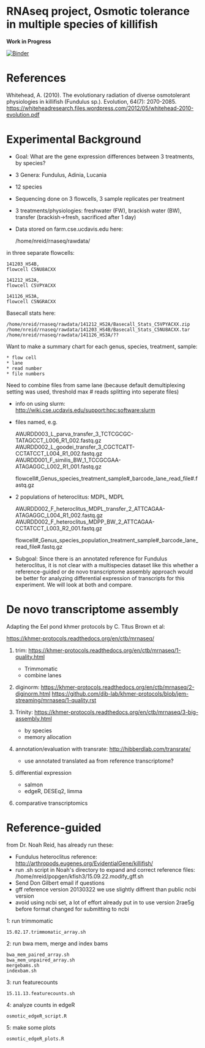 # RNAseq project, Osmotic tolerance in multiple species of killifish

**Work in Progress**

[![Binder](http://mybinder.org/badge.svg)](http://mybinder.org:/repo/ljcohen/osmotic)

References
===========

Whitehead, A. (2010).  The evolutionary radiation of diverse osmotolerant physiologies in killifish (Fundulus sp.).  Evolution, 64(7): 2070-2085.  https://whiteheadresearch.files.wordpress.com/2012/05/whitehead-2010-evolution.pdf

Experimental Background
==========
- Goal: What are the gene expression differences between 3 treatments, by species?
- 3 Genera: Fundulus, Adinia, Lucania
- 12 species
- Sequencing done on 3 flowcells, 3 sample replicates per treatment
- 3 treatments/physiologies: freshwater (FW), brackish water (BW), transfer (brackish->fresh, sacrificed after 1 day)
- Data stored on farm.cse.ucdavis.edu here:

	/home/nreid/rnaseq/rawdata/

in three separate flowcells:

	141203_HS4B, 
	flowcell C5NU8ACXX

	141212_HS2A,
	flowcell C5VPYACXX

	141126_HS3A,
	flowcell C5NGRACXX
	
Basecall stats here:

	/home/nreid/rnaseq/rawdata/141212_HS2A/Basecall_Stats_C5VPYACXX.zip
	/home/nreid/rnaseq/rawdata/141203_HS4B/Basecall_Stats_C5NU8ACXX.tar
	/home/nreid/rnaseq/rawdata/141126_HS3A/??
	
Want to make a summary chart for each genus, species, treatment, sample:
	
	* flow cell
	* lane
	* read number
	* file numbers

Need to combine files from same lane (because default demultiplexing setting was used, threshold max # reads splitting into seperate files)
	
- info on using slurm: http://wiki.cse.ucdavis.edu/support:hpc:software:slurm
- files named, e.g.

	AWJRDD003_L_parva_transfer_3_TCTCGCGC-TATAGCCT_L006_R1_002.fastq.gz
	AWJRDD002_L_goodei_transfer_3_CGCTCATT-CCTATCCT_L004_R1_002.fastq.gz
	AWJRDD001_F_similis_BW_1_TCCGCGAA-ATAGAGGC_L002_R1_001.fastq.gz
	
	flowcell#_Genus_species_treatment_sample#_barcode_lane_read_file#.fastq.gz
	
- 2 populations of heteroclitus: MDPL, MDPL

	AWJRDD002_F_heteroclitus_MDPL_transfer_2_ATTCAGAA-ATAGAGGC_L004_R1_002.fastq.gz
	AWJRDD002_F_heteroclitus_MDPP_BW_2_ATTCAGAA-CCTATCCT_L003_R2_001.fastq.gz
	
	flowcell#_Genus_species_population_treatment_sample#_barcode_lane_read_file#.fastq.gz

- Subgoal: Since there is an annotated reference for Fundulus heteroclitus, it is not clear with a multispecies dataset like this whether a reference-guided or de novo transcriptome assembly approach would be better for analyzing differential expression of transcripts for this experiment. We will look at both and compare.

De novo transcriptome assembly
===================

Adapting the Eel pond khmer protocols by C. Titus Brown et al:

https://khmer-protocols.readthedocs.org/en/ctb/mrnaseq/

1. trim: https://khmer-protocols.readthedocs.org/en/ctb/mrnaseq/1-quality.html

	- Trimmomatic
	- combine lanes

2. diginorm: https://khmer-protocols.readthedocs.org/en/ctb/mrnaseq/2-diginorm.html
https://github.com/dib-lab/khmer-protocols/blob/jem-streaming/mrnaseq/1-quality.rst


3. Trinity: 
https://khmer-protocols.readthedocs.org/en/ctb/mrnaseq/3-big-assembly.html

	- by species
	- memory allocation

4. annotation/evaluation with transrate: http://hibberdlab.com/transrate/
	
	- use annotated translated aa from reference transcriptome?

5. differential expression

	- salmon
	- edgeR, DESEq2, limma
	
6. comparative transcriptomics

	
	
Reference-guided
===============

from Dr. Noah Reid, has already run these:

- Fundulus heteroclitus reference:
http://arthropods.eugenes.org/EvidentialGene/killifish/
- run .sh script in Noah's directory to expand and correct reference files: 
/home/nreid/popgen/kfish3/15.09.22.modify_gff.sh
- Send Don Gilbert email if questions
- gff reference version 20130322 we use slightly diffrent than public ncbi version
- avoid using ncbi set, a lot of effort already put in to use version 2rae5g before format changed for submitting to ncbi

1: run trimmomatic

	15.02.17.trimmomatic_array.sh 

2: run bwa mem, merge and index bams

	bwa_mem_paired_array.sh
	bwa_mem_unpaired_array.sh
	mergebams.sh
	indexbam.sh

3: run featurecounts

	15.11.13.featurecounts.sh

4: analyze counts in edgeR

	osmotic_edgeR_script.R

5: make some plots

	osmotic_edgeR_plots.R


